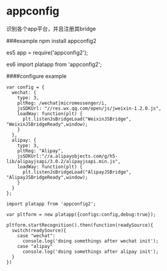 # appconfig
识别各个app平台，并且注册其bridge

###example
npm install appconfig2

es5 
app = require('appconfig2');

es6
import platapp from 'appconfig2';


####configure example
```
var config = {
  wechat: {
    type: 3,
    pltReg: /wechat|micromessenger/i,
    jsSDKUrl: "//res.wx.qq.com/open/js/jweixin-1.2.0.js",
    loadWay: function(plt) {
      plt.listenJsBridgeLoad("WeixinJSBridge", "WeixinJSBridgeReady",window);
    }
  },
  alipay: {
    type: 3,
    pltReg: "Alipay",
    jsSDKUrl:"//a.alipayobjects.com/g/h5-lib/alipayjsapi/3.0.2/alipayjsapi.min.js",
    loadWay: function(plt) {
      plt.listenJsBridgeLoad("AlipayJSBridge", "AlipayJSBridgeReady",window);
    }
  }
};

```

```
import platapp from 'appconfig2';

var pltform = new platapp({configs:config,debug:true});

pltform.startRecognition().then(function(readySource){
  switch(readySource){
    case "wechat":
      console.log('doing somethings after wechat init');
    case "alipay"
      console.log('doing somethings after alipay init');
  }
})
```